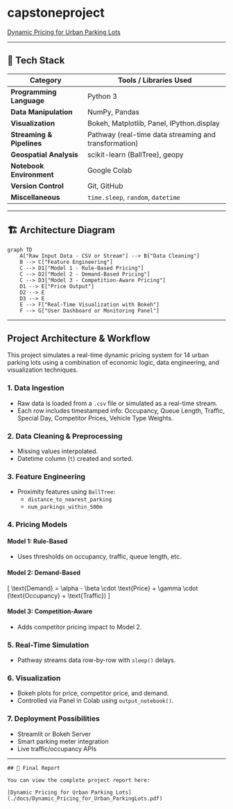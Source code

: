 # capstoneproject

[Dynamic Pricing for Urban Parking Lots](./docs/Dynamic_Pricing_for_Urban_ParkingLots.pdf)

---

## 🔧 Tech Stack

| Category                 | Tools / Libraries Used                                                               |
|--------------------------|--------------------------------------------------------------------------------------|
| **Programming Language** | Python 3                                                                             |
| **Data Manipulation**    | NumPy, Pandas                                                                        |
| **Visualization**        | Bokeh, Matplotlib, Panel, IPython.display                                           |
| **Streaming & Pipelines**| Pathway (real-time data streaming and transformation)                                |
| **Geospatial Analysis**  | scikit-learn (BallTree), geopy                                                       |
| **Notebook Environment** | Google Colab                                                                         |
| **Version Control**      | Git, GitHub                                                                          |
| **Miscellaneous**        | `time.sleep`, `random`, `datetime`                                                  |

---

## 🏗️ Architecture Diagram

```mermaid
graph TD
    A["Raw Input Data - CSV or Stream"] --> B["Data Cleaning"]
    B --> C["Feature Engineering"]
    C --> D1["Model 1 - Rule-Based Pricing"]
    C --> D2["Model 2 - Demand-Based Pricing"]
    C --> D3["Model 3 - Competition-Aware Pricing"]
    D1 --> E["Price Output"]
    D2 --> E
    D3 --> E
    E --> F["Real-Time Visualization with Bokeh"]
    F --> G["User Dashboard or Monitoring Panel"]
```

---

##  Project Architecture & Workflow

This project simulates a real-time dynamic pricing system for 14 urban parking lots using a combination of economic logic, data engineering, and visualization techniques.

### 1.  Data Ingestion
- Raw data is loaded from a `.csv` file or simulated as a real-time stream.
- Each row includes timestamped info: Occupancy, Queue Length, Traffic, Special Day, Competitor Prices, Vehicle Type Weights.

### 2.  Data Cleaning & Preprocessing
- Missing values interpolated.
- Datetime column (`t`) created and sorted.

### 3.  Feature Engineering
- Proximity features using `BallTree`:
  - `distance_to_nearest_parking`
  - `num_parkings_within_500m`

### 4.  Pricing Models
#### Model 1: Rule-Based
- Uses thresholds on occupancy, traffic, queue length, etc.

#### Model 2: Demand-Based
\[
\text{Demand} = \alpha - \beta \cdot \text{Price} + \gamma \cdot (\text{Occupancy} + \text{Traffic})
\]

#### Model 3: Competition-Aware
- Adds competitor pricing impact to Model 2.

### 5.  Real-Time Simulation
- Pathway streams data row-by-row with `sleep()` delays.

### 6.  Visualization
- Bokeh plots for price, competitor price, and demand.
- Controlled via Panel in Colab using `output_notebook()`.

### 7.  Deployment Possibilities
- Streamlit or Bokeh Server
- Smart parking meter integration
- Live traffic/occupancy APIs

---
```
## 📄 Final Report

You can view the complete project report here:

[Dynamic Pricing for Urban Parking Lots](./docs/Dynamic_Pricing_for_Urban_ParkingLots.pdf)

```



